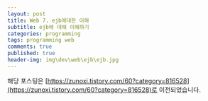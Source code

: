 ```yaml
---
layout: post
title: Web 7. ejb에대한 이해
subtitle: ejb에 대해 이해하기
categories: programming
tags: programming web
comments: true
published: true
header-img: img\dev\web\ejb\ejb.jpg
---
```


해당 포스팅은 [https://zunoxi.tistory.com/60?category=816528](https://zunoxi.tistory.com/60?category=816528)로 이전되었습니다.

<!--

## 개요
> 자바의 서버모델중 하나인 EJB에 대한 정리.
  
- 목차
	- [`Java Bean이란`](#java-bean이란)
	- [`EJB의 구조`](#ejb의-구조)
	- [`EJB의 장단점`](#ejb의-장단점)
  
## EJB
---
최근 Spring 프레임워크가 EJB를 대체하기위한 대안으로 개발되며 EJB는 이전만큼 많이 쓰이지는 않는것같다. 그러나 큰 기업이나 기관의 메인서비스는 여러사정으로 여전히 EJB를 사용하는곳이 있다.(필자도 그런환경이라 어쩔수 없이 배우고있..) 구글링을 통해 EJB에 대한 개념과 그 아키텍쳐를 정리함으로 EJB에 대해 이해해보려한다.

<br>

**참고했던 블로그 포스트**

-   [https://woongsin94.tistory.com/357](https://woongsin94.tistory.com/357)
-   [https://mangkyu.tistory.com/14](https://mangkyu.tistory.com/14)
-   [https://elfinlas.github.io/2017/10/31/javabean/](https://elfinlas.github.io/2017/10/31/javabean/)
-   [https://spidyweb.tistory.com/27](https://spidyweb.tistory.com/27)

<br>

---
### **Java Bean이란?**

EJB는 `엔터프라이즈 자비빈즈(Enterprise JavaBeans)`의 약자로 EJB에 대한 이해이전에 자바빈즈(Java Beans)에 대해 먼저 이해하고 넘어가는것이 좋을 것 같다. 

자바빈즈는 자바로 작성된 소프트웨어 컴포넌트들을 지칭한다. 자바는 프로그램 기본단위가 클래스이고, **`자바빈은 그 클래스들이 복합적으로 이루어진 구조`** 를 말한다.

<br>

EJB와 용어가 비슷해보이고 Sun에서 만든것은 같으나 자바빈즈와 EJB는 그 만들어진 `목적이 다르고 주로 동작하는 위치도 다르다`. 자바빈즈는 비주얼 개발환경에서 사용되는 재사용가능한 컴포넌트이며, EJB는 서버쪽 비지니스 어플리케이션에 사용되는 분산객체 컴포넌트 모델이라는것에 목적이 다름을 알 수 있다. 

또한, EJB는 오직 서버에서만 동작하지만 자바빈즈는 클라이언트에서 서버로 통신하는 경로에서 사용된다.

<br>

---
### **EJB의 구조**

본격적으로 EJB는 _**거대규모 시스템 구축을위한 컴포넌트 모델**_ 이라고 설명할 수 있다. 여기서 컴포넌트 모델이라는것은 대략 각각의 소프트웨어를 독립적인 모듈로 제작하여 **`재사용성과 호환성을 높이는 개념`** 이다.

일반적으로 사용되는 Java EE의 API로 클라이언트가 볼 수 있는 **화면단로직은 JSP**가, **비지니스로직은 EJB**가 구현하는 구조로 구성되어있다. 또한, 비지니스 로직을 구현한것을 `Enterprise Bean`이라고 칭하며 Database처리, Transaction처리와 같은 시스템 서비스를 구현한 부분을 `컨테이너`라고 부른다.

<br>

---

### **(1) Enterprise Bean**

Enterprise Bean은 비지니스 로직을 실행하는 서버 컴포넌트인데, 보통 2가지의 모델을 갖고있다.

- `세션 빈(Session Bean)` : DB연동이 없이 구동가능하다. 주로 로직이 위치한다.
- `엔티티 빈(Entity Bean)` : 데이터베이스의 데이터 I/O 전반을 관리하는 객체
  - Insert, Update, Delete, Select를 관리
  - 클라이언트가 Session Bean을 호출하고 Session Bean이 Entity Bean을 호출하며 데이터 베이스에 접근하는 구조이다.


<br>



### **(2) Container**

EJB 컨테이너는 Application Server내에서 _**Enterprise Bean에 대한 런타임 환경을 제공**_ 한다. 일반적으로 `EJB서버와 EnterpriseBean 사이에 통신`을 하게 해주는 역할을 한다고 이해할 수 있다. Sevlet이 Apache Tomcat같은 Servlet Container에 올려서 서비스 되는것 처럼, EJB는 Weblogic, JBoss와 같은 EJB Container에 올려서 서비스가 된다. 

보통의 경우, 사용자는 클라이언트 어플리케이션을 사용하고 이는 컨테이너를 경유해서 Enterprise Bean에 접근하는것으로 이해할 수 있다.

EJB 컨테이너는 다음과 같이 엔터프라이즈 Bean에 많은 서비스를 제공한다.

- 필요 시 트랜잭션 시작, commit or rollback
- 수신 요청에 대해 엔터프라이즈 Bean 인스턴스 풀을 준비상태로 유지보수 및 비활성 풀과 활성 상태 간 인스턴스 이동, Bean내의 스레드 조건 충족 보장
- 엔티티 Bean의 인스턴스 변수와 지속 스토리지에 저장된 해당 데이터 항목의 자동 동기화

<br>


### **(3) EJB Server**

EJB Server는 컨테이너를 관리해서 EJB로서 필요한 시스템 서비스(데이터베이스 처리, 트랜젝션 처리 등)를 구현한다.

<br>

### **(4) Client application**

EJB구조를 사용함에 있어 이와 연결할 수 있는 클라이언트단의 어플리케이션이다. Java Applet, Java Application, Servlet, JavaServer Pages(JSP)가 그 종류이다.

<br>

---

### **EJB의 장단점**

<br>

> 장점

- 객체를 미리 생성하여 메모리에 저장해 사용준비가 된 후 서버가 동작
  
  -> 많은 동시접속자에 대해 안정성을 지원함(인스턴스 풀링)
- 자동으로 컨테이너가 모든 처리메소드에 대하여 트랜잭션을 처리해준다.
- 빈즈의 상태를 메모리에서 사용여부에 따라 자동으로 활성화/비활성화를 실행하여 관리해준다.
- 분산기능을 지원한다.

<br>

> 단점

- 가장 큰 문제로 지적되는것이 `실행 속도가 느리다`는것이다. 이는 분산환경을 지원하기 위해 객체를 직렬화하는 과정 때문에 실행 속도의 저하가 발생한다.
- 복잡한 프로그래밍 모델
- 특정환경, 특정기술에 종속적인 코드
- 자동화된 테스트가 매우 어렵거나 불가능

<br>

---

Spring Framework 등작이후 자바진영에서의 EJB는 잠깐 유행했던 기술정도로 여겨지는것 같다. 다만, 일부 공공기관 대기업MES에는 여전히 쓰이고 있기때문에 관련 업계에 있는한 알아두면 좋을것 같다.
